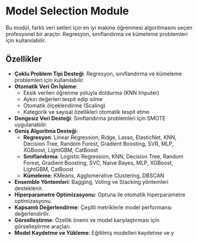# Model Selection Module

Bu modül, farklı veri setleri için en iyi makine öğrenmesi algoritmasını seçen profesyonel bir araçtır. Regresyon, sınıflandırma ve kümeleme problemleri için kullanılabilir.

## Özellikler

- **Çoklu Problem Tipi Desteği**: Regresyon, sınıflandırma ve kümeleme problemleri için kullanılabilir.
- **Otomatik Veri Ön İşleme**: 
  - Eksik verileri öğrenme yoluyla doldurma (KNN Imputer)
  - Aykırı değerleri tespit edip silme
  - Otomatik ölçeklendirme (Scaling)
  - Kategorik ve sayısal özellikleri otomatik tespit etme
- **Dengesiz Veri Desteği**: Sınıflandırma problemleri için SMOTE uygulanabilir.
- **Geniş Algoritma Desteği**:
  - **Regresyon**: Linear Regression, Ridge, Lasso, ElasticNet, KNN, Decision Tree, Random Forest, Gradient Boosting, SVR, MLP, XGBoost, LightGBM, CatBoost
  - **Sınıflandırma**: Logistic Regression, KNN, Decision Tree, Random Forest, Gradient Boosting, SVC, Naive Bayes, MLP, XGBoost, LightGBM, CatBoost
  - **Kümeleme**: KMeans, Agglomerative Clustering, DBSCAN
- **Ensemble Yöntemleri**: Bagging, Voting ve Stacking yöntemleri desteklenir.
- **Hiperparametre Optimizasyonu**: Optuna ile otomatik hiperparametre optimizasyonu.
- **Kapsamlı Değerlendirme**: Çeşitli metriklerle model performansı değerlendirilir.
- **Görselleştirme**: Özellik önemi ve model karşılaştırması için görselleştirme araçları.
- **Model Kaydetme ve Yükleme**: Eğitilmiş modelleri kaydetme ve y
